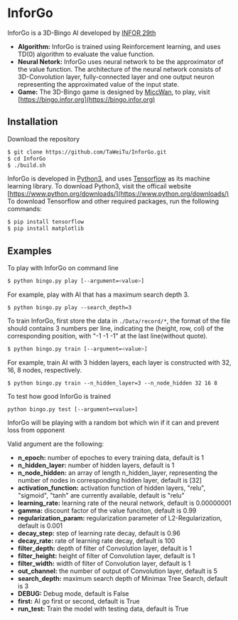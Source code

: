 # InforGo
InforGo is a 3D-Bingo AI developed by [INFOR 29th](https://infor.org)
* **Algorithm:** InforGo is trained using Reinforcement learning, and uses TD(0) algorithm to evaluate the value function.
* **Neural Netork:** InforGo uses neural network to be the approximator of the value function. The architecture of the neural network consists of 3D-Convolution layer, fully-connected layer and one output neuron representing the approximated value of the input state.
* **Game:** The 3D-Bingo game is designed by [MiccWan](https://github.com/MiccWan), to play, visit [https://bingo.infor.org](https://bingo.infor.org)
## Installation
Download the repository
```bash
$ git clone https://github.com/TaWeiTu/InforGo.git
$ cd InforGo
$ ./build.sh
```
InforGo is developed in [Python3](https://www.python.org/), and uses [Tensorflow](https://www.tensorflow.org/) as its machine learning library.
To download Python3, visit the officail website [https://www.python.org/downloads/](https://www.python.org/downloads/)
To download Tensorflow and other required packages, run the following commands:
```bash
$ pip install tensorflow
$ pip install matplotlib
```
## Examples
To play with InforGo on command line
```bash
$ python bingo.py play [--argument=<value>]
```
For example, play with AI that has a maximum search depth 3.
```base
$ python bingo.py play --search_depth=3
```
To train InforGo, first store the data in ```./Data/record/*```, the format of the file should contains 3 numbers per line, indicating the (height, row, col) of the corresponding position, with "-1 -1 -1" at the last line(without quote).
```bash
$ python bingo.py train [--argument=<value>]
```
For example, train AI with 3 hidden layers, each layer is constructed with 32, 16, 8 nodes, respectively.
```base
$ python bingo.py train --n_hidden_layer=3 --n_node_hidden 32 16 8
```
To test how good InforGo is trained
```base
python bingo.py test [--argument=<value>]
```
InforGo will be playing with a random bot which win if it can and prevent loss from opponent  

Valid argument are the following:
* **n_epoch:** number of epoches to every training data, default is 1
* **n_hidden_layer:** number of hidden layers, default is 1
* **n_node_hidden:** an array of length n_hidden_layer, representing the number of nodes in corresponding hidden layer, default is [32]
* **activation_function:** activation function of hidden layers, "relu", "sigmoid", "tanh" are currently available, default is "relu"
* **learning_rate:** learning rate of the neural network, default is 0.00000001
* **gamma:** discount factor of the value funciton, default is 0.99
* **regularization_param:** regularization parameter of L2-Regularization, default is 0.001
* **decay_step:** step of learning rate decay, default is 0.96
* **decay_rate:** rate of learning rate decay, default is 100
* **filter_depth:** depth of filter of Convolution layer, default is 1
* **filter_height:** height of filter of Convolution layer, default is 1
* **filter_width:** width of filter of Convolution layer, default is 1
* **out_channel:** the number of output of Convolution layer, default is 5
* **search_depth:** maximum search depth of Minimax Tree Search, default is 3
* **DEBUG:** Debug mode, default is False
* **first:** AI go first or second, default is True
* **run_test:** Train the model with testing data, default is True
